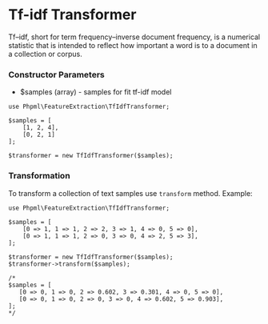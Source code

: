 # Tf-idf Transformer

Tf–idf, short for term frequency–inverse document frequency, is a numerical statistic that is intended to reflect how important a word is to a document in a collection or corpus.

### Constructor Parameters

* $samples (array) - samples for fit tf-idf model

```
use Phpml\FeatureExtraction\TfIdfTransformer;

$samples = [
    [1, 2, 4],
    [0, 2, 1]
];

$transformer = new TfIdfTransformer($samples);
```

### Transformation

To transform a collection of text samples use `transform` method. Example:

```
use Phpml\FeatureExtraction\TfIdfTransformer;

$samples = [
    [0 => 1, 1 => 1, 2 => 2, 3 => 1, 4 => 0, 5 => 0],
    [0 => 1, 1 => 1, 2 => 0, 3 => 0, 4 => 2, 5 => 3],
];
        
$transformer = new TfIdfTransformer($samples);
$transformer->transform($samples);

/*
$samples = [
   [0 => 0, 1 => 0, 2 => 0.602, 3 => 0.301, 4 => 0, 5 => 0],
   [0 => 0, 1 => 0, 2 => 0, 3 => 0, 4 => 0.602, 5 => 0.903],
];
*/
        
```
